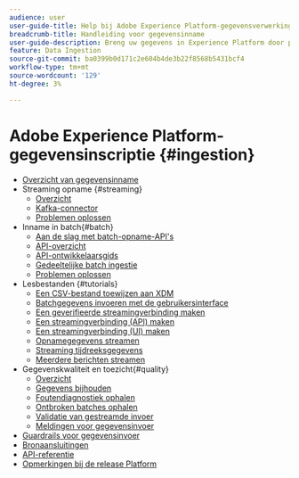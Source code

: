 ```yaml
---
audience: user
user-guide-title: Help bij Adobe Experience Platform-gegevensverwerking
breadcrumb-title: Handleiding voor gegevensinname
user-guide-description: Breng uw gegevens in Experience Platform door partij of het stromen ingestie.
feature: Data Ingestion
source-git-commit: ba0399b0d171c2e604b4de3b22f8568b5431bcf4
workflow-type: tm+mt
source-wordcount: '129'
ht-degree: 3%

---
```



# Adobe Experience Platform-gegevensinscriptie {#ingestion}

- [Overzicht van gegevensinname](home.md)
- Streaming opname {#streaming}
   - [Overzicht](streaming-ingestion/overview.md)
   - [Kafka-connector](streaming-ingestion/kafka.md)
   - [Problemen oplossen](streaming-ingestion/troubleshooting.md)
- Inname in batch{#batch}
   - [Aan de slag met batch-opname-API&#39;s](batch-ingestion/getting-started.md)
   - [API-overzicht](batch-ingestion/overview.md)
   - [API-ontwikkelaarsgids](batch-ingestion/api-overview.md)
   - [Gedeeltelijke batch ingestie](batch-ingestion/partial.md)
   - [Problemen oplossen](batch-ingestion/troubleshooting.md)
- Lesbestanden {#tutorials}
   - [Een CSV-bestand toewijzen aan XDM](tutorials/map-a-csv-file.md)
   - [Batchgegevens invoeren met de gebruikersinterface](tutorials/ingest-batch-data.md)
   - [Een geverifieerde streamingverbinding maken](tutorials/create-authenticated-streaming-connection.md)
   - [Een streamingverbinding (API) maken](tutorials/create-streaming-connection.md)
   - [Een streamingverbinding (UI) maken](tutorials/create-streaming-connection-ui.md)
   - [Opnamegegevens streamen](tutorials/streaming-record-data.md)
   - [Streaming tijdreeksgegevens](tutorials/streaming-time-series-data.md)
   - [Meerdere berichten streamen](tutorials/streaming-multiple-messages.md)
- Gegevenskwaliteit en toezicht{#quality}
   - [Overzicht](quality/overview.md)
   - [Gegevens bijhouden](quality/monitor-data-ingestion.md)
   - [Foutendiagnostiek ophalen](quality/error-diagnostics.md)
   - [Ontbroken batches ophalen](quality/retrieve-failed-batches.md)
   - [Validatie van gestreamde invoer](quality/streaming-validation.md)
   - [Meldingen voor gegevensinvoer](quality/subscribe-events.md)
- [Guardrails voor gegevensinvoer](guardrails.md)
- [Bronaansluitingen](source-connectors.md)
- [API-referentie](https://www.adobe.io/experience-platform-apis/references/data-ingestion/)
- [Opmerkingen bij de release Platform](https://www.adobe.com/go/platform-release-notes-en)
